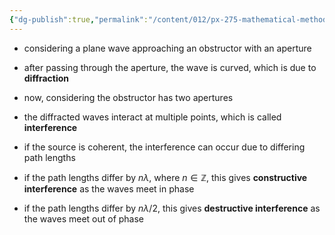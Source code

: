```yaml
---
{"dg-publish":true,"permalink":"/content/012/px-275-mathematical-methods/term-2/i-optics/px-275-i1-diffraction-and-interference/","noteIcon":"1","created":"2025-02-20T12:06:47.009+00:00","updated":"2025-02-20T12:14:52.246+00:00"}
---
```


- considering a plane wave approaching an obstructor with an aperture
- after passing through the aperture, the wave is curved, which is due to **diffraction**

- now, considering the obstructor has two apertures
- the diffracted waves interact at multiple points, which is called **interference**

- if the source is coherent, the interference can occur due to differing path lengths
- if the path lengths differ by $n \lambda$, where $n\in \mathbb{Z}$, this gives **constructive interference** as the waves meet in phase
- if the path lengths differ by $n\lambda/2$, this gives **destructive interference** as the waves meet out of phase
